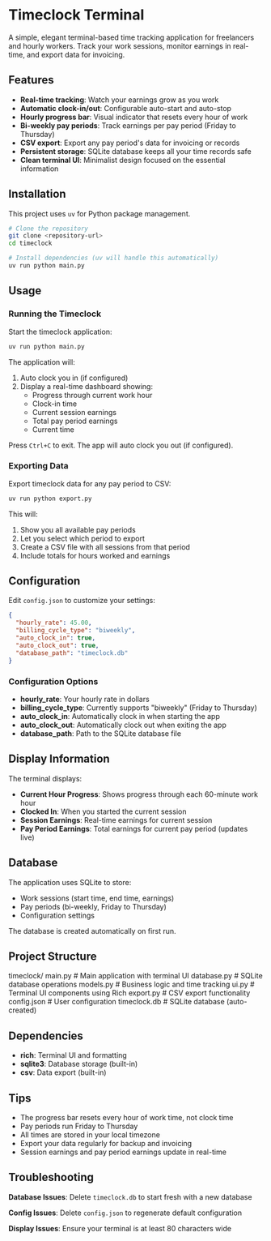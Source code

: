 # Timeclock Terminal

A simple, elegant terminal-based time tracking application for freelancers and hourly workers. Track your work sessions, monitor earnings in real-time, and export data for invoicing.

## Features

- **Real-time tracking**: Watch your earnings grow as you work
- **Automatic clock-in/out**: Configurable auto-start and auto-stop
- **Hourly progress bar**: Visual indicator that resets every hour of work
- **Bi-weekly pay periods**: Track earnings per pay period (Friday to Thursday)
- **CSV export**: Export any pay period's data for invoicing or records
- **Persistent storage**: SQLite database keeps all your time records safe
- **Clean terminal UI**: Minimalist design focused on the essential information

## Installation

This project uses `uv` for Python package management.

```bash
# Clone the repository
git clone <repository-url>
cd timeclock

# Install dependencies (uv will handle this automatically)
uv run python main.py
```

## Usage

### Running the Timeclock

Start the timeclock application:

```bash
uv run python main.py
```

The application will:
1. Auto clock you in (if configured)
2. Display a real-time dashboard showing:
   - Progress through current work hour
   - Clock-in time
   - Current session earnings
   - Total pay period earnings
   - Current time

Press `Ctrl+C` to exit. The app will auto clock you out (if configured).

### Exporting Data

Export timeclock data for any pay period to CSV:

```bash
uv run python export.py
```

This will:
1. Show you all available pay periods
2. Let you select which period to export
3. Create a CSV file with all sessions from that period
4. Include totals for hours worked and earnings

## Configuration

Edit `config.json` to customize your settings:

```json
{
  "hourly_rate": 45.00,
  "billing_cycle_type": "biweekly",
  "auto_clock_in": true,
  "auto_clock_out": true,
  "database_path": "timeclock.db"
}
```

### Configuration Options

- **hourly_rate**: Your hourly rate in dollars
- **billing_cycle_type**: Currently supports "biweekly" (Friday to Thursday)
- **auto_clock_in**: Automatically clock in when starting the app
- **auto_clock_out**: Automatically clock out when exiting the app
- **database_path**: Path to the SQLite database file

## Display Information

The terminal displays:

- **Current Hour Progress**: Shows progress through each 60-minute work hour
- **Clocked In**: When you started the current session
- **Session Earnings**: Real-time earnings for current session
- **Pay Period Earnings**: Total earnings for current pay period (updates live)

## Database

The application uses SQLite to store:
- Work sessions (start time, end time, earnings)
- Pay periods (bi-weekly, Friday to Thursday)
- Configuration settings

The database is created automatically on first run.

## Project Structure

timeclock/
main.py           # Main application with terminal UI
database.py       # SQLite database operations
models.py         # Business logic and time tracking
ui.py            # Terminal UI components using Rich
export.py        # CSV export functionality
config.json      # User configuration
timeclock.db     # SQLite database (auto-created)


## Dependencies

- **rich**: Terminal UI and formatting
- **sqlite3**: Database storage (built-in)
- **csv**: Data export (built-in)

## Tips

- The progress bar resets every hour of work time, not clock time
- Pay periods run Friday to Thursday
- All times are stored in your local timezone
- Export your data regularly for backup and invoicing
- Session earnings and pay period earnings update in real-time

## Troubleshooting

**Database Issues**: Delete `timeclock.db` to start fresh with a new database

**Config Issues**: Delete `config.json` to regenerate default configuration

**Display Issues**: Ensure your terminal is at least 80 characters wide
